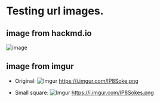 # Testing url images.

## image from hackmd.io

![image](https://hackmd.io/_uploads/ByvlRIDY1x.png)


## image from imgur 

- Original:
![Imgur](https://i.imgur.com/lP8Soke.png)
https://i.imgur.com/lP8Soke.png

- Small square:
![Imgur](https://i.imgur.com/lP8Sokes.png)
https://i.imgur.com/lP8Sokes.png
